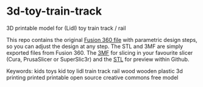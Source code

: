 # 3d-toy-train-track
3D printable model for (Lidl) toy train track / rail

This repo contains the original [Fusion 360 file](/straight_train_track.f3d) with parametric design steps, so you can adjust the design at any step.
The STL and 3MF are simply exported files from Fusion 360.
The [3MF](/straight_train_track.3mf) for slicing in your favourite slicer (Cura, PrusaSlicer or SuperSlic3r) and the [STL](/straight_train_track.stl) for preview within Github.



Keywords: kids toys kid toy lidl train track rail wood wooden plastic 3d printing printed printable open source creative commons free model
